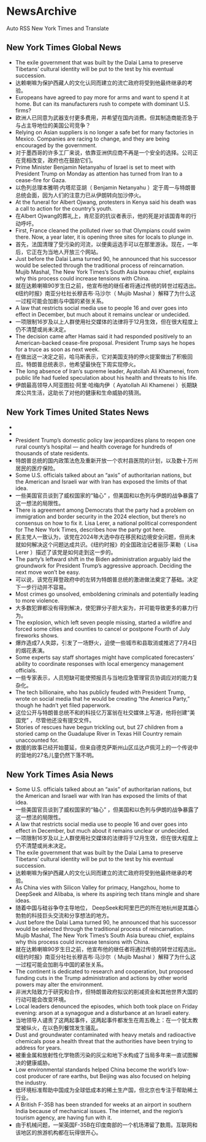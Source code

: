 # NewsArchive
Auto RSS New York Times and Translate

## New York Times Global News
* The exile government that was built by the Dalai Lama to preserve Tibetans’ cultural identity will be put to the test by his eventual succession.
* 达赖喇嘛为保护西藏人的文化认同而建立的流亡政府将受到他最终继承的考验。
* Europeans have agreed to pay more for arms and want to spend it at home. But can its manufacturers rush to compete with dominant U.S. firms?
* 欧洲人已同意为武器支付更多费用，并希望在国内消费。但其制造商能否急于与占主导地位的美国公司竞争？
* Relying on Asian suppliers is no longer a safe bet for many factories in Mexico. Companies are racing to change, and they are being encouraged by the government.
* 对于墨西哥的许多工厂来说，依靠亚洲供应商不再是一个安全的选择。公司正在竞相改变，政府也在鼓励它们。
* Prime Minister Benjamin Netanyahu of Israel is set to meet with President Trump on Monday as attention has turned from Iran to a cease-fire for Gaza.
* 以色列总理本雅明·内塔尼亚胡（ Benjamin Netanyahu ）定于周一与特朗普总统会面，因为人们的注意力已从伊朗转向加沙停火。
* At the funeral for Albert Ojwang, protesters in Kenya said his death was a call to action for the country’s youth.
* 在Albert Ojwang的葬礼上，肯尼亚的抗议者表示，他的死是对该国青年的行动呼吁。
* First, France cleaned the polluted river so that Olympians could swim there. Now, a year later, it is opening three sites for locals to plunge in.
* 首先，法国清理了受污染的河流，以便奥运选手可以在那里游泳。现在，一年后，它正在为当地人开放三个网站。
* Just before the Dalai Lama turned 90, he announced that his successor would be selected through the traditional process of reincarnation. Mujib Mashal, The New York Times’s South Asia bureau chief, explains why this process could increase tensions with China.
* 就在达赖喇嘛90岁生日之前，他宣布他的继任者将通过传统的转世过程选出。《纽约时报》南亚分社社长穆吉布·马沙尔（ Mujib Mashal ）解释了为什么这一过程可能会加剧与中国的紧张关系。
* A law that restricts social media use to people 16 and over goes into effect in December, but much about it remains unclear or undecided.
* 一项限制16岁及以上人群使用社交媒体的法律将于12月生效，但在很大程度上仍不清楚或尚未决定。
* The decision came after Hamas said it had responded positively to an American-backed cease-fire proposal. President Trump says he hopes for a truce as soon as next week.
* 在做出这一决定之前，哈马斯表示，它对美国支持的停火提案做出了积极回应。特朗普总统表示，他希望最快在下周实现停火。
* The long absence of Iran’s supreme leader, Ayatollah Ali Khamenei, from public life had fueled speculation about his health and threats to his life.
* 伊朗最高领导人阿亚图拉·阿里·哈梅内伊（ Ayatollah Ali Khamenei ）长期缺席公共生活，这助长了对他的健康和生命威胁的猜测。

## New York Times United States News
* 
* 
* President Trump’s domestic policy law jeopardizes plans to reopen one rural county’s hospital — and health coverage for hundreds of thousands of state residents.
* 特朗普总统的国内政策法危及重新开放一个农村县医院的计划，以及数十万州居民的医疗保险。
* Some U.S. officials talked about an “axis” of authoritarian nations, but the American and Israeli war with Iran has exposed the limits of that idea.
* 一些美国官员谈到了威权国家的“轴心” ，但美国和以色列与伊朗的战争暴露了这一想法的局限性。
* There is agreement among Democrats that the party had a problem on immigration and border security in the 2024 election, but there’s no consensus on how to fix it. Lisa Lerer, a national political correspondent for The New York Times, describes how the party got here.
* 民主党人一致认为，该党在2024年大选中存在移民和边境安全问题，但尚未就如何解决这个问题达成共识。《纽约时报》的全国政治记者丽莎·莱勒（ Lisa Lerer ）描述了该党是如何走到这一步的。
* The party’s leftward shift in the Biden administration arguably laid the groundwork for President Trump’s aggressive approach. Deciding the next move won’t be easy.
* 可以说，该党在拜登政府中的左转为特朗普总统的激进做法奠定了基础。决定下一步行动并不容易。
* Most crimes go unsolved, emboldening criminals and potentially leading to more violence.
* 大多数犯罪都没有得到解决，使犯罪分子胆大妄为，并可能导致更多的暴力行为。
* The explosion, which left seven people missing, started a wildfire and forced some cities and counties to cancel or postpone Fourth of July fireworks shows.
* 爆炸造成7人失踪，引发了一场野火，迫使一些城市和县取消或推迟了7月4日的烟花表演。
* Some experts say staff shortages might have complicated forecasters’ ability to coordinate responses with local emergency management officials.
* 一些专家表示，人员短缺可能使预报员与当地应急管理官员协调应对的能力复杂化。
* The tech billionaire, who has publicly feuded with President Trump, wrote on social media that he would be creating “the America Party,” though he hadn’t yet filed paperwork.
* 这位公开与特朗普总统不和的科技亿万富翁在社交媒体上写道，他将创建“美国党” ，尽管他还没有提交文件。
* Stories of rescues have begun trickling out, but 27 children from a storied camp on the Guadalupe River in Texas Hill Country remain unaccounted for.
* 救援的故事已经开始蔓延，但来自德克萨斯州山区瓜达卢佩河上的一个传说中的营地的27名儿童仍然下落不明。

## New York Times Asia News
* Some U.S. officials talked about an “axis” of authoritarian nations, but the American and Israeli war with Iran has exposed the limits of that idea.
* 一些美国官员谈到了威权国家的“轴心” ，但美国和以色列与伊朗的战争暴露了这一想法的局限性。
* A law that restricts social media use to people 16 and over goes into effect in December, but much about it remains unclear or undecided.
* 一项限制16岁及以上人群使用社交媒体的法律将于12月生效，但在很大程度上仍不清楚或尚未决定。
* The exile government that was built by the Dalai Lama to preserve Tibetans’ cultural identity will be put to the test by his eventual succession.
* 达赖喇嘛为保护西藏人的文化认同而建立的流亡政府将受到他最终继承的考验。
* As China vies with Silicon Valley for primacy, Hangzhou, home to DeepSeek and Alibaba, is where its aspiring tech titans mingle and share ideas.
* 随着中国与硅谷争夺主导地位， DeepSeek和阿里巴巴的所在地杭州是其雄心勃勃的科技巨头交流和分享想法的地方。
* Just before the Dalai Lama turned 90, he announced that his successor would be selected through the traditional process of reincarnation. Mujib Mashal, The New York Times’s South Asia bureau chief, explains why this process could increase tensions with China.
* 就在达赖喇嘛90岁生日之前，他宣布他的继任者将通过传统的转世过程选出。《纽约时报》南亚分社社长穆吉布·马沙尔（ Mujib Mashal ）解释了为什么这一过程可能会加剧与中国的紧张关系。
* The continent is dedicated to research and cooperation, but proposed funding cuts in the Trump administration and actions by other world powers may alter the environment.
* 非洲大陆致力于研究和合作，但特朗普政府拟议的削减资金和其他世界大国的行动可能会改变环境。
* Local leaders denounced the episodes, which both took place on Friday evening: arson at a synagogue and a disturbance at an Israeli eatery.
* 当地领导人谴责了这两起事件，这两起事件都发生在周五晚上：在一个犹太教堂被纵火，在以色列餐馆发生骚乱。
* Dust and groundwater contaminated with heavy metals and radioactive chemicals pose a health threat that the authorities have been trying to address for years.
* 被重金属和放射性化学物质污染的灰尘和地下水构成了当局多年来一直试图解决的健康威胁。
* Low environmental standards helped China become the world’s low-cost producer of rare earths, but Beijing was also focused on helping the industry.
* 低环境标准帮助中国成为全球低成本的稀土生产国，但北京也专注于帮助稀土行业。
* A British F-35B has been stranded for weeks at an airport in southern India because of mechanical issues. The internet, and the region’s tourism agency, are having fun with it.
* 由于机械问题，一架英国F-35B在印度南部的一个机场滞留了数周。互联网和该地区的旅游机构都在玩得很开心。


